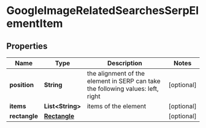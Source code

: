 

# GoogleImageRelatedSearchesSerpElementItem


## Properties

| Name | Type | Description | Notes |
|------------ | ------------- | ------------- | -------------|
|**position** | **String** | the alignment of the element in SERP can take the following values: left, right |  [optional] |
|**items** | **List&lt;String&gt;** | items of the element |  [optional] |
|**rectangle** | [**Rectangle**](Rectangle.md) |  |  [optional] |



